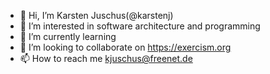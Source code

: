 - 👋 Hi, I’m Karsten Juschus(@karstenj)
- 👀 I’m interested in software architecture and programming
- 🌱 I’m currently learning 
- 💞️ I’m looking to collaborate on https://exercism.org
- 📫 How to reach me kjuschus@freenet.de

<!---
karstenj/karstenj is a ✨ special ✨ repository because its `README.md` (this file) appears on your GitHub profile.
You can click the Preview link to take a look at your changes.
--->
